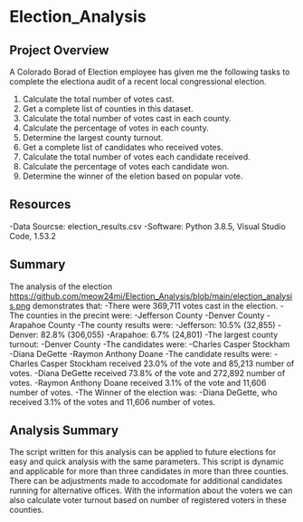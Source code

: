 # Election_Analysis

## Project Overview
A Colorado Borad of Election employee has given me the following tasks to complete the electiona audit of a recent local congressional election. 

1. Calculate the total number of votes cast. 
2. Get a complete list of counties in this dataset.
3. Calculate the total number of votes cast in each county.
4. Calculate the percentage of votes in each county.
5. Determine the largest county turnout.
6. Get a complete list of candidates who received votes. 
7. Calculate the total number of votes each candidate received. 
8. Calculate the percentage of votes each candidate won. 
9. Determine the winner of the eletion based on popular vote. 

## Resources
 -Data Sourcse: election_results.csv
 -Software: Python 3.8.5, Visual Studio Code, 1.53.2
 
 ## Summary
 The analysis of the election https://github.com/meow24mi/Election_Analysis/blob/main/election_analysis.png demonstrates that:
 -There were 369,711 votes cast in the election.
 -The counties in the precint were:
  -Jefferson County
  -Denver County
  -Arapahoe County
 -The county results were:
  -Jefferson: 10.5% (32,855)
  -Denver: 82.8% (306,055)
  -Arapahoe: 6.7% (24,801)
 -The largest county turnout:
  -Denver County
 -The candidates were:
  -Charles Casper Stockham
  -Diana DeGette
  -Raymon Anthony Doane
 -The candidate results were:
  -Charles Casper Stockham received 23.0% of the vote and 85,213 number of votes.
  -Diana DeGette received 73.8% of the vote and 272,892 number of votes.
  -Raymon Anthony Doane received 3.1% of the vote and 11,606 number of votes.
  -The Winner of the election was:
    -Diana DeGette, who received 3.1% of the votes and 11,606 number of votes.

## Analysis Summary
The script written for this analysis can be applied to future elections for easy and quick analysis with the same parameters. This script is dynamic and applicable for more than three candidates in more than three counties. There can be adjustments made to accodomate for additional candidates running for alternative offices. With the information about the voters we can also calculate voter turnout based on number of registered voters in these counties. 
